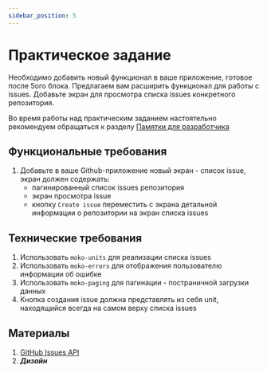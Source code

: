```yaml
---
sidebar_position: 5
---
```


# Практическое задание

Необходимо добавить новый функционал в ваше приложение, готовое после 5ого блока.
Предлагаем вам расширить функционал для работы с issues. Добавьте экран для просмотра списка issues конкретного репозитория.  

Во время работы над практическим заданием настоятельно рекомендуем обращаться к разделу [Памятки для разработчика](/university/memos/function)

## Функциональные требования
1. Добавьте в ваше Github-приложение новый экран - список issue, экран должен содержать:
    - пагинированный список issues репозитория
    - экран просмотра issue
    - кнопку `Create issue` переместить с экрана детальной информации о репозитории на экран списка issues

## Технические требования
1. Использовать `moko-units` для реализации списка issues
2. Использовать `moko-errors` для отображения пользователю информации об ошибке
3. Использовать `moko-paging` для пагинации - постраничной загрузки данных
4. Кнопка создания issue должна представлять из себя unit, находящийся всегда на самом верху списка issues

## Материалы
1. [GitHub Issues API](https://docs.github.com/en/rest/issues/issues#about-the-issues-api)
2. ***Дизайн***

